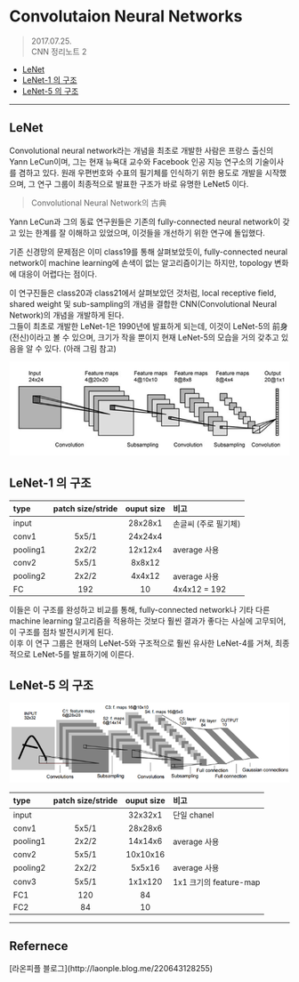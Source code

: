 
Convolutaion Neural Networks
=====================================
> 2017.07.25.  
> CNN 정리노트 2

<!-- TOC -->

- [LeNet](#lenet)
- [LeNet-1 의 구조](#lenet-1-의-구조)
- [LeNet-5 의 구조](#lenet-5-의-구조)

<!-- /TOC -->
---


## LeNet

Convolutional neural network라는 개념을 최초로 개발한 사람은 프랑스 출신의 Yann LeCun이며, 그는 현재 뉴욕대 교수와 Facebook 인공 지능 연구소의 기술이사를 겸하고 있다. 원래 우편번호와 수표의 필기체를 인식하기 위한 용도로 개발을 시작했으며, 그 연구 그룹이 최종적으로 발표한 구조가 바로 유명한 LeNet5 이다.

> Convolutional Neural Network의 古典

Yann LeCun과 그의 동료 연구원들은 기존의 fully-connected neural network이 갖고 있는 한계를 잘 이해하고 있었으며, 이것들을 개선하기 위한 연구에 돌입했다.

기존 신경망의 문제점은 이미 class19를 통해 살펴보았듯이, fully-connected neural network이 machine learning에 손색이 없는 알고리즘이기는 하지만, topology 변화에 대응이 어렵다는 점이다.

이 연구진들은 class20과 class21에서 살펴보았던 것처럼, local receptive field, shared weight 및 sub-sampling의 개념을 결합한 CNN(Convolutional Neural Network)의 개념을 개발하게 된다.  
그들이 최초로 개발한 LeNet-1은 1990년에 발표하게 되는데, 이것이 LeNet-5의 前身(전신)이라고 볼 수 있으며, 크기가 작을 뿐이지 현재 LeNet-5의 모습을 거의  갖추고 있음을 알 수 있다. (아래 그림 참고)  

![](./images/LeNet1.png)

## LeNet-1 의 구조

type        |patch size/stride  |   ouput size  | 비고
:-----------|:-----------------:|:-------------:|:-------------
input       |                   |   28x28x1     | 손글씨 (주로 필기체)
conv1       |   5x5/1           |   24x24x4     |
pooling1    |   2x2/2           |   12x12x4     | average 사용
conv2       |   5x5/1           |   8x8x12      |
pooling2    |   2x2/2           |   4x4x12      | average 사용
FC          |   192             |   10          | 4x4x12 = 192


이들은 이 구조를 완성하고 비교를 통해, fully-connected network나 기타 다른 machine learning 알고리즘을 적용하는 것보다 훨씬 결과가 좋다는 사실에 고무되어, 이 구조를 점차 발전시키게 된다.  
이후 이 연구 그룹은 현재의 LeNet-5와 구조적으로 훨씬 유사한 LeNet-4를 거쳐, 최종적으로 LeNet-5를 발표하기에 이른다.
   
## LeNet-5 의 구조

![](./images/LeNet5.png)

type        |patch size/stride  |   ouput size  | 비고
:-----------|:-----------------:|:-------------:|:-------------
input       |                   |   32x32x1     | 단일 chanel
conv1       |   5x5/1           |   28x28x6     |
pooling1    |   2x2/2           |   14x14x6     | average 사용
conv2       |   5x5/1           |   10x10x16    |
pooling2    |   2x2/2           |   5x5x16      | average 사용
conv3       |   5x5/1           |   1x1x120     | 1x1 크기의 feature-map
FC1         |   120             |   84          | 
FC2         |   84              |   10          |


---

<h2>Refernece </h2>  
[라온피플 블로그](http://laonple.blog.me/220643128255)
